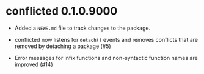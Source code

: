 # conflicted 0.1.0.9000

* Added a `NEWS.md` file to track changes to the package.

* conflicted now listens for `detach()` events and removes conflicts that
  are removed by detaching a package (#5)

* Error messages for infix functions and non-syntactic function names are
  improved (#14)
